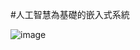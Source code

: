 #人工智慧為基礎的嵌入式系統

![image](https://user-images.githubusercontent.com/126373882/221394449-f6d00cc5-4917-479b-8ef6-a00bca663a00.png)
